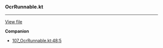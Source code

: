### OcrRunnable.kt
---
[View file](files/107_OcrRunnable.kt)

**Companion**

 - [107_OcrRunnable.kt:48:5](files/107_OcrRunnable.kt#L48)
